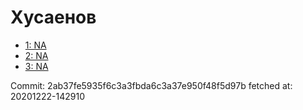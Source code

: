 # Хусаенов
- [1: NA](1.md)
- [2: NA](2.md)
- [3: NA](3.md)

Commit: 2ab37fe5935f6c3a3fbda6c3a37e950f48f5d97b
 fetched at: 20201222-142910
